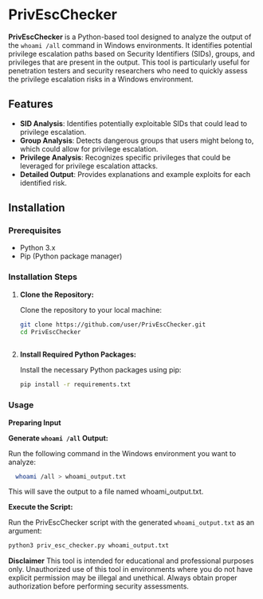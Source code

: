 # PrivEscChecker

**PrivEscChecker** is a Python-based tool designed to analyze the output of the `whoami /all` command in Windows environments. It identifies potential privilege escalation paths based on Security Identifiers (SIDs), groups, and privileges that are present in the output. This tool is particularly useful for penetration testers and security researchers who need to quickly assess the privilege escalation risks in a Windows environment.

## Features

- **SID Analysis**: Identifies potentially exploitable SIDs that could lead to privilege escalation.
- **Group Analysis**: Detects dangerous groups that users might belong to, which could allow for privilege escalation.
- **Privilege Analysis**: Recognizes specific privileges that could be leveraged for privilege escalation attacks.
- **Detailed Output**: Provides explanations and example exploits for each identified risk.

## Installation

### Prerequisites

- Python 3.x
- Pip (Python package manager)

### Installation Steps

1. **Clone the Repository:**

   Clone the repository to your local machine:

   ```bash
   git clone https://github.com/user/PrivEscChecker.git
   cd PrivEscChecker
  
2. **Install Required Python Packages:**

   Install the necessary Python packages using pip:

     ```bash
    pip install -r requirements.txt
     ```

### Usage

**Preparing Input**

**Generate `whoami /all` Output:**

Run the following command in the Windows environment you want to analyze:

  ```bash
    whoami /all > whoami_output.txt
  ```
This will save the output to a file named whoami_output.txt.

**Execute the Script:**

Run the PrivEscChecker script with the generated `whoami_output.txt` as an argument:

  ```bash
  python3 priv_esc_checker.py whoami_output.txt
  ```
**Disclaimer**
This tool is intended for educational and professional purposes only. Unauthorized use of this tool in environments where you do not have explicit permission may be illegal and unethical. Always obtain proper authorization before performing security assessments.
